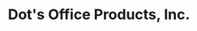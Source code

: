 ---
title: "Dot's Office Products, Inc."
url: /north-kansas-city/dots-office-products-inc/
shop: Allgemein
---
